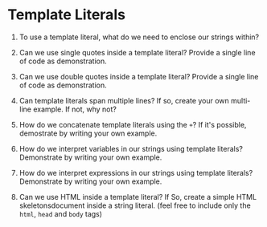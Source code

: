 # Template Literals

1. To use a template literal, what do we need to enclose our strings within?

2. Can we use single quotes inside a template literal? Provide a single line of code as demonstration.

3. Can we use double quotes inside a template literal? Provide a single line of code as demonstration.

4. Can template literals span multiple lines? If so, create your own multi-line example. If not, why not?

5. How do we concatenate template literals using the `+`? If it's possible, demostrate by writing your own example.

6. How do we interpret variables in our strings using template literals? Demonstrate by writing your own example.

7. How do we interpret expressions in our strings using template literals? Demonstrate by writing your own example.

8. Can we use HTML inside a template literal? If So, create a simple HTML skeletonsdocument inside a string literal. (feel free to include only the `html`, `head` and `body` tags)
